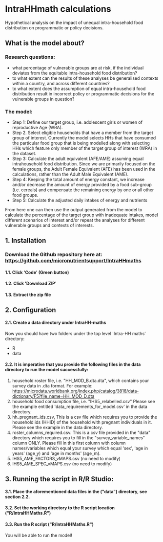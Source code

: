 # IntraHHmath calculations
Hypothetical analysis on the impact of unequal intra-household food distribution on programmatic or policy decisions. 

## What is the model about? 

### Research questions: 
- what percentage of vulnerable groups are at risk, if the individual deviates from the equitable intra-household food distribution? 
- to what extent can the results of these analyses be generalised contexts within a country, and across different countries?
- to what extent does the assumption of equal intra-household food distribution result in incorrect policy or programmatic decisions for the vulnerable groups in question?

### The model: 

 - Step 1: Define our target group, i.e. adolescent girls or women of reproductive Age (WRA).
 - Step 2. Select eligible households that have a member from the target group of interest. Currently the model selects HHs that have consumed the particular food group that is being modelled along with selecting HHs which feature only member of the target group of interest (WRA) in the dataset. 
 - Step 3: Calculate the adult equivalent (AFE/AME) assuming equal intrahousehold food distribution. Since we are primarily focused on the female groups, the Adult Female Equivalent (AFE) has been used in the calculations, rather than the Adult Male Equivalent (AME). 
 - Step 4: Keeping the total amount of energy constant, we increase and/or decrease the amount of energy provided by a food sub-group (i.e. cereals) and compensate the remaining energy by one or all other food groups. 
 - Step 5: Calculate the adjusted daily intakes of energy and nutrients

From here one can then use the output generated from the model to calculate the percentage of the target group with inadequate intakes, model different scenarios of interest and/or repeat the analyses for different vulnerable groups and contexts of interests. 

## 1. Installation

### Download the Github repository here at: https://github.com/micronutrientsupport/IntraHHmaths

#### 1.1. Click 'Code' (Green button) 
#### 1.2. Click 'Download ZIP'
#### 1.3. Extract the zip file

## 2. Configuration

#### 2.1. Create a data directory under IntraHH-maths
Now you should have two folders under the top level 'Intra-HH maths' directory:
- R 
- data 

#### 2.2. It is imperative that you provide the following files in the data directory to run the model successfully: 
1. household roster file, i.e. "HH_MOD_B.dta.dta", which contains your survey data in .dta format. For example: https://microdata.worldbank.org/index.php/catalog/3818/data-dictionary/F5?file_name=HH_MOD_D.dta
2. household food consumption file, i.e. "IHS5_relabelled.csv" Please see the example entitled 'data_requirements_for_model.csv' in the data directory.
3. hh_pregnant_ids.csv, This is a csv file which requires you to provide the household ids (HHID) of the household with pregnant individuals in it. Please see the example in the data directory.
4. roster_columns_required.csv. This is a csv file provided in the "data" directory which requires you to fill in the "survey_variable_names" column ONLY. Please fill in this first column with column names/variables which equal your survey which
equal 'sex', 'age in years' (age_y) and 'age in months' (age_m).
5. IHS5_AME_FACTORS_vMAPS.csv (no need to modify)
6. IHS5_AME_SPEC_vMAPS.csv (no need to modify)

## 3. Running the script in R/R Studio:

#### 3.1. Place the aforementioned data files in the ("data") directory, see section 2.2.
#### 3.2. Set the working directory to the R script location ("R/IntraHHMaths.R")
#### 3.3. Run the R script ("R/IntraHHMaths.R")

You will be able to run the model!
